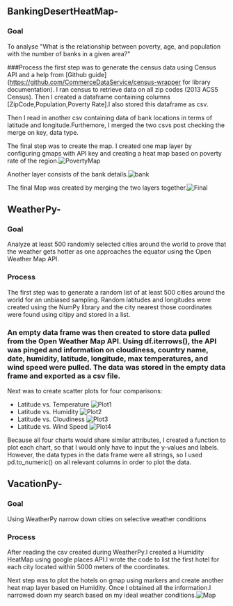 ## BankingDesertHeatMap-

### Goal
To analyse "What is the relationship between poverty, age, and population with the number of banks in a given area?" 

###Process
the first step was to generate the census data using Census API and a help from [Github guide](https://github.com/CommerceDataService/census-wrapper for library documentation). I ran census to retrieve data on all zip codes (2013 ACS5 Census). Then I created a dataframe containing columns [ZipCode,Population,Poverty Rate].I also stored this dataframe as csv.

Then I read in another csv containing data of bank locations in terms of latitude and longitude.Furthemore, I merged the two csvs post checking the merge on key, data type.

The final step was to create the map. I created one map layer by configuring gmaps with API key and creating a heat map based on poverty rate of the region.![PovertyMap](https://github.com/SurabhiSood/Python_API_Visualizations/blob/master/Banking_Desert_HeatMap/Images/heatmap.png)

Another layer consists of the bank details.![bank](https://github.com/SurabhiSood/Python_API_Visualizations/blob/master/Banking_Desert_HeatMap/Images/bank_map.png)

The final Map was created by merging the two layers together.![Final](https://github.com/SurabhiSood/Python_API_Visualizations/blob/master/Banking_Desert_HeatMap/Images/final_map.png)

## WeatherPy-

### Goal
Analyze at least 500 randomly selected cities around the world to prove that the weather gets hotter as one approaches the equator using the Open Weather Map API.

### Process
The first step was to generate a random list of at least 500 cities around the world for an unbiased sampling. Random latitudes and longitudes were created using the NumPy library and the city nearest those coordinates were found using citipy and stored in a list.

### An empty data frame was then created to store data pulled from the Open Weather Map API. Using df.iterrows(), the API was pinged and information on cloudiness, country name, date, humidity, latitude, longitude, max temperatures, and wind speed were pulled. The data was stored in the empty data frame and exported as a csv file.

Next was to create scatter plots for four comparisons:

* Latitude vs. Temperature ![Plot1](https://github.com/SurabhiSood/Python_API_Visualizations/blob/master/WeatherPy/Plot1.png)
* Latitude vs. Humidity ![Plot2](https://github.com/SurabhiSood/Python_API_Visualizations/blob/master/WeatherPy/Plot2.png)
* Latitude vs. Cloudiness ![Plot3](https://github.com/SurabhiSood/Python_API_Visualizations/blob/master/WeatherPy/Plot3.png)
* Latitude vs. Wind Speed ![Plot4](https://github.com/SurabhiSood/Python_API_Visualizations/blob/master/WeatherPy/Plot4.png)

Because all four charts would share similar attributes, I created a function to plot each chart, so that I would only have to input the y-values and labels. However, the data types in the data frame were all strings, so I used pd.to_numeric() on all relevant columns in order to plot the data.

 

## VacationPy-

### Goal
Using WeatherPy narrow down cities on selective weather conditions

### Process
After reading the csv created during WeatherPy.I created a Humidity HeatMap using google places API.I wrote the code to list the first hotel for each city located within 5000 meters of the coordinates.

Next step was to plot the hotels on gmap using markers and create another heat map layer based on Humidity. Once I obtained all the information.I narrowed down my search based on my ideal weather conditions.![Map](https://github.com/SurabhiSood/Python_API_Visualizations/blob/master/VacationPy/MarkerMap.png)